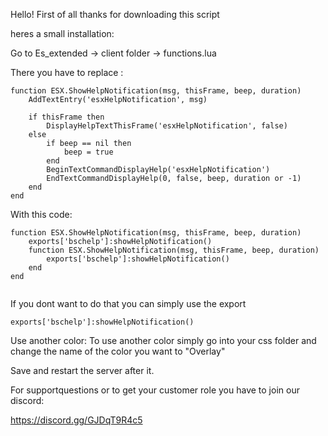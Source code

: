 Hello! First of all thanks for downloading this script

heres a small installation:

Go to Es_extended -> client folder -> functions.lua

There you have to replace :
```
function ESX.ShowHelpNotification(msg, thisFrame, beep, duration)
    AddTextEntry('esxHelpNotification', msg)

    if thisFrame then
        DisplayHelpTextThisFrame('esxHelpNotification', false)
    else
        if beep == nil then
            beep = true
        end
        BeginTextCommandDisplayHelp('esxHelpNotification')
        EndTextCommandDisplayHelp(0, false, beep, duration or -1)
    end
end
```


With this code:
```
function ESX.ShowHelpNotification(msg, thisFrame, beep, duration)
    exports['bschelp']:showHelpNotification()
    function ESX.ShowHelpNotification(msg, thisFrame, beep, duration)
        exports['bschelp']:showHelpNotification()
    end
end


```

If you dont want to do that you can simply use the export
```
exports['bschelp']:showHelpNotification()
```


Use another color: To use another color simply go into your css folder and change the name of the color you want to "Overlay"







Save and restart the server after it. 

For supportquestions or to get your customer role you have to join our discord:

https://discord.gg/GJDqT9R4c5
